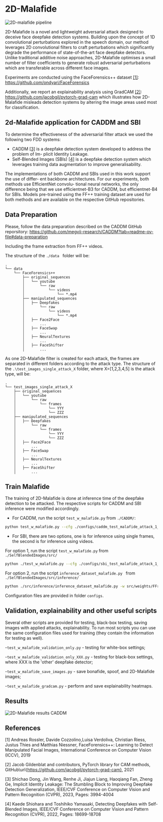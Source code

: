 # 2D-Malafide

![2D-malafide pipeline](https://github.com/eurecom-fscv/2D-Malafide/blob/main/img/2D-malafide-pipeline.png?raw=true)

2D-Malafide is a novel and lightweight adversarial attack designed to deceive face deepfake detection systems. Building upon the concept of 1D convolutional perturbations explored in the speech domain, our method leverages 2D convolutional filters to craft perturbations which significantly degrade the performance of state-of-the-art face deepfake detectors. Unlike traditional additive noise approaches, 2D-Malafide optimises a small number of filter coefficients to generate robust adversarial perturbations which are transferable across different face images.

Experiments are conducted using the FaceForensics++ dataset [[1]](#ff): https://github.com/ondyari/FaceForensics

Additionally, we report an explainability analysis using GradCAM [[2]](#gradcam): https://github.com/jacobgil/pytorch-grad-cam
which illustrates how 2D-Malafide misleads detection systems by altering the image areas used most for classification.

## 2d-Malafide application for CADDM and SBI
To determine the effectiveness of the adversarial filter attack we used the following two
FDD systems:
- CADDM [[3]](#caddm) is a deepfake detection system developed to address the problem of Im-
plicit Identity Leakage.
- Self-Blended Images (SBIs) [[4]](#sbi) is a deepfake detection system which leverages
training data augmentation to improve generalisability.

The implementations of both CADDM and SBIs used in this work support the use of differ-
ent backbone architectures. For our experiments, both methods use EfficientNet convolu-
tional neural networks, the only difference being that we use efficientnet-B3 for CADDM,
but efficientnet-B4 for SBIs. Models pre-trained using the FF++ training dataset are used
for both methods and are available on the respective GitHub repositories.

## Data Preparation
Please, follow the data preparation described on the CADDM GitHub reporsitory: https://github.com/megvii-research/CADDM?tab=readme-ov-file#data-preparation

Including the frame extraction from FF++ videos.

The structure of the ```./data ``` folder will be:

```code
.
└── data
    └── FaceForensics++
        ├── original_sequences
        │   └── youtube
        │       └── raw
        │           └── videos
        │               └── *.mp4
        ├── manipulated_sequences
        │   ├── Deepfakes
        │       └── raw
        │           └── videos
        │               └── *.mp4
        │   ├── Face2Face
        │		...
        │   ├── FaceSwap
        │		...
        │   ├── NeuralTextures
        │		...
        │   ├── FaceShifter
        │		...
```

As one 2D-Malafide filter is created for each attack, the frames are separated in different folders according to the attack type. The structure of the ```.\test_images_single_attack_X``` folder, where X=[1,2,3,4,5] is the attack type, will be:

```code
.
└── test_images_single_attack_X
    ├── original_sequences
    │   └── youtube
    │       └── raw
    │           └── frames
    │               └── YYY
    │               └── ZZZ
    ├── manipulated_sequences
    │   ├── Deepfakes
    │       └── raw
    │           └── frames
    │               └── YYY
    │               └── ZZZ
    │   ├── Face2Face
    │		...
    │   ├── FaceSwap
    │		...
    │   ├── NeuralTextures
    │		...
    │   ├── FaceShifter
    │		...
```

## Train Malafide
The training of 2D-Malafide is done at inference time of the deepfake detection to be attacked. The respective scripts for CADDM and SBI inference were modified accordingly.

- For CADDM, run the script ```test_w_malafide.py``` from ```./CADDM/```:

```bash
python test_w_malafide.py --cfg ./configs/caddm_test_malafide_attack_1_fs_3.cfg
```
- For SBI, there are two options, one is for inference using single frames, the second is for inference using videos.

For option 1, run the script ```test_w_malafide.py``` from ```./SelfBlendedImages/src/```

```bash
python ./test_w_malafide.py --cfg ./configs/sbi_test_malafide_attack_1_fs_3.cfg
```

For option 2, run the script ```inference_dataset_malafide.py ``` from ```./SelfBlendedImages/src/inference/```

```bash
python ./src/inference/inference_dataset_malafide.py -w src/weights/FFraw.tar -d FF -f 3 -a Deepfakes -m /medias/db/ImagingSecurity_misc/galdi/Mastro/CADDM/CADDM_efficientnet-b3_ep100_bs32/ -n 32
```

Configuration files are provided in folder ```configs```.

## Validation, explainability and other useful scripts
Several other scripts are provided for testing, black-box testing, saving images with applied attacks, explainability. To run most scripts you can use the same configuration files used for training (they contain the information for testing as well).

-```test_w_malafide_validation_only.py``` - testing for white-box settings;

-```test_w_malafide_validation_only_XXX.py``` - testing for black-box settings, where XXX is the 'other' deepfake detector;

-```test_w_malafide_save_images.py``` - save bonafide, spoof, and 2D-Malafide images;

-```test_w_malafide_gradcam.py``` - perform and save explainability heatmaps.

## Results
![2D-Malafide results CADDM](https://github.com/eurecom-fscv/2D-Malafide/blob/main/img/example3.png)

## References
<span id="ff">[1]</span> Andreas Rossler, Davide Cozzolino,Luisa Verdoliva, Christian Riess, Justus Thies and Matthias Niessner, FaceForensics++: Learning to Detect Manipulated Facial Images, International Conference on Computer Vision (ICCV), 2019

<span id="gradcam">[2]</span> Jacob Gildenblat and contributors, PyTorch library for CAM methods, GitHub\url{https://github.com/jacobgil/pytorch-grad-cam}, 2021

<span id="caddm">[3]</span> Shichao Dong, Jin Wang, Renhe Ji, Jiajun Liang, Haoqiang Fan, Zheng Ge, Implicit Identity Leakage: The Stumbling Block to Improving Deepfake Detection Generalization, IEEE/CVF Conference on Computer Vision and Pattern Recognition (CVPR), 2023, Pages: 3994-4004

<span id="sbi">[4]</span> Kaede Shiohara and Toshihiko Yamasaki, Detecting Deepfakes with Self-Blended Images, IEEE/CVF Conference on Computer Vision and Pattern Recognition (CVPR), 2022, Pages: 18699-18708
